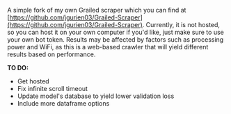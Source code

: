 A simple fork of my own Grailed scraper which you can find at [https://github.com/jgurien03/Grailed-Scraper](https://github.com/jgurien03/Grailed-Scraper). Currently, it is not hosted, so you can host it on your own computer if you'd like, just make sure to use your own bot token. Results may be affected by factors such as processing power and WiFi, as this is a web-based crawler that will yield different results based on performance.

**TO DO:**
- Get hosted
- Fix infinite scroll timeout
- Update model's database to yield lower validation loss
- Include more dataframe options

